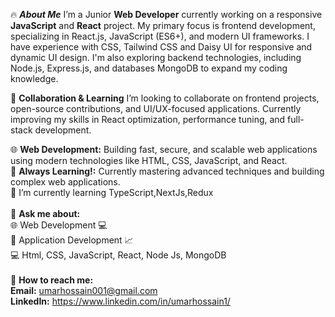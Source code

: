 🔥 ***About Me***
I’m a Junior **Web Developer** currently working on a responsive **JavaScript** and **React** project.
My primary focus is frontend development, specializing in React.js, JavaScript (ES6+), and modern UI frameworks.
I have experience with CSS, Tailwind CSS and Daisy UI for responsive and dynamic UI design.
I'm also exploring backend technologies, including Node.js, Express.js, and databases MongoDB to expand my coding knowledge.
<br/>

🤝 ****Collaboration & Learning****
I’m looking to collaborate on frontend projects, open-source contributions, and UI/UX-focused applications.
Currently improving my skills in React optimization, performance tuning, and full-stack development.

🌐 **Web Development:** Building fast, secure, and scalable web applications using modern technologies like HTML, CSS, JavaScript, and React.
<br/>
🔎 **Always Learning!:** Currently mastering advanced techniques and building complex web applications.
<br/>
🌱 I’m currently learning TypeScript,NextJs,Redux
<br/>
<br/>
💬 **Ask me about:**
<br/>
🌐 Web Development 💻
<br/>
📱 Application Development 📈
<br/>
💻 Html, CSS, JavaScript, React, Node Js, MongoDB
<br/>
<br/>
📲 **How to reach me:**
 <br/>
        **Email:** umarhossain001@gmail.com
 <br/>
        **LinkedIn:** https://www.linkedin.com/in/umarhossain1/

